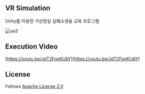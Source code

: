 ## VR Simulation
Unity를 이용한 가상현실 심폐소생술 교육 프로그램


![se3](https://user-images.githubusercontent.com/49131724/128907550-a771af88-64f6-4e86-98d6-953edde81c4b.png)

## Execution Video
[https://youtu.be/JdT2FqsKUbY](https://youtu.be/JdT2FqsKUbY)

## License
Follows [Apache License 2.0](https://github.com/Danijoa/SavingEthan/blob/master/License.txt)
